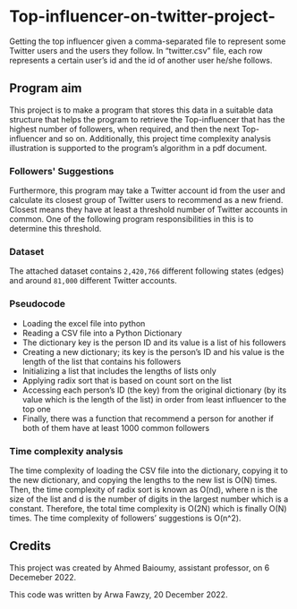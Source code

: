# Top-influencer-on-twitter-project-
Getting the top influencer given a comma-separated file to represent some Twitter users and the users they follow. In “twitter.csv” file, each row represents a certain user’s id and the id of another user he/she follows.

## Program aim 
This project is to make a program that stores this data in a suitable data structure that
helps the program to retrieve the Top-influencer that has the highest number of followers,
when required, and then the next Top-influencer and so on.
Additionally, this project time complexity analysis illustration is supported to the program’s algorithm in
a pdf document.

### Followers' Suggestions 
Furthermore, this program may take a Twitter account id from the user and calculate its
closest group of Twitter users to recommend as a new friend. Closest means they have at
least a threshold number of Twitter accounts in common. One of the following program responsibilities in this is to determine this threshold.

### Dataset 
The attached dataset contains `2,420,766` different following states (edges) and around
`81,000` different Twitter accounts.

### Pseudocode 
* Loading the excel file into python                                                                                                                             
* Reading a CSV file into a Python Dictionary
* The dictionary key is the person ID and its value is a list of his followers 
* Creating a new dictionary; its key is the person’s ID and his value is the length of the list that contains his followers
* Initializing a list that includes the lengths of lists only 
* Applying radix sort that is based on count sort on the list
* Accessing each person’s ID (the key) from the original dictionary (by its value which is the length of the list) in order from least influencer to the top one 
* Finally, there was a function that recommend a person for another if both of them have at least 1000 common followers 

### Time complexity analysis

The time complexity of loading the CSV file into the dictionary, copying it to the new dictionary, and copying the lengths to the new list is O(N) times. Then, the time complexity of radix sort is known as O(nd), where n is the size of the list and d is the number of digits in the largest number which is a constant. Therefore, the total time complexity is O(2N) which is finally O(N) times. The time complexity of followers’ suggestions is O(n^2). 

## Credits
This project was created by Ahmed Baioumy, assistant professor, on 6 Decemeber 2022.

This code was written by Arwa Fawzy, 20 December 2022.

